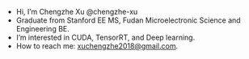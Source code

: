 - Hi, I’m Chengzhe Xu @chengzhe-xu
- Graduate from Stanford EE MS, Fudan Microelectronic Science and Engineering BE.
- I’m interested in CUDA, TensorRT, and Deep learning.
- How to reach me: xuchengzhe2018@gmail.com.

<!---
chengzhe-xu/chengzhe-xu is a ✨ special ✨ repository because its `README.md` (this file) appears on your GitHub profile.
You can click the Preview link to take a look at your changes.
--->
